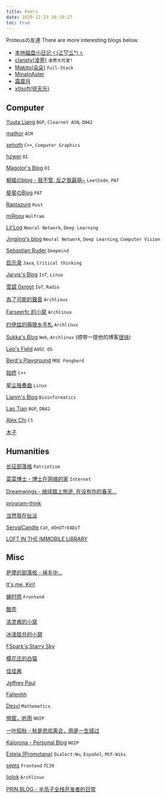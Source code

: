 ```yaml
---
title: Peers
date: 2020-12-23 10:10:27
toc: true
---
```


Proteusの友達
There are more interesting blogs below.

* [本地磁盘小日记ヾ(≧▽≦*)ゝ](http://ohayou.aimo.moe/)
* [clansty(凌莞)](https://c5y.moe/) `凌莞大可爱!`
* [Makito(朵朵)](https://keep.moe/) `Full-Stack`
* [MinatoAster](http://minatoaster.github.io)
* [霜晨月](https://datasickle.gitee.io/)
* [xtlsoft(徐天乐)](https://www.xtlsoft.top)

## Computer

[Yuuta Liang](https://yuuta.moe/)  `BGP`, `Clearnet ASN`, `DN42`

[mathor](https://wmathor.com/) `ACM`

[xehoth](https://blog.xehoth.cc/) `C++`, `Computer Graphics`

[hzwer](http://hzwer.com/) `OI`

[Magolor's Blog](https://magolor.cn/) `OI`

[柳婼のblog - 我不管, 反之我最萌~](https://www.liuchuo.net/) `LeetCode`, `PAT`

[斐斐のBlog](https://www.mmuaa.com/) `PAT`

[Raptazure](https://raptazure.github.io/) `Rust`

[miRoox](https://miroox.github.io/blog/) `Wolfram`

[Lil'Log](https://lilianweng.github.io/lil-log/) `Neural Network`, `Deep Learning`

[Jingjing's blog](https://angericky.github.io/) `Neural Network`, `Deep Learning`, `Computer Vision`

[Sebastian Ruder](https://ruder.io/) `Deepmind`

[启示录](https://joybean.org) `Java`, `Critical thinking`

[Jarvis's Blog](https://www.jarvisw.com/) `IoT`, `Linux`

[雪碧 0xroot](https://cn0xroot.com/) `IoT`, `Radio`

[為了可能的聲音](https://blog.rex-tsou.com/) `Archlinux`

[Farseerfc 的小窝](http://farseerfc.me/zhs/) `Archlinux`

[约伊兹的萌狼乡手札](https://blog.yoitsu.moe/) `Archlinux`

[Sukka's Blog](https://blog.skk.moe/) `Web`, `Archlinux` (顺带一提他的博客[很快](https://github.com/ppoffice/hexo-theme-icarus/issues/822))

[Leo's Field](https://szclsya.me/) `AOSC OS`

[Berd's Playground](https://blog.berd.moe/) `MOE Fengberd`

[始终](https://liam.page/) `C++`

[星尘独奏曲](https://www.starduster.me/) `Linux`

[Lianm's Blog](https://ming-lian.github.io/) `Bioinformatics`

[Lan Tian](https://lantian.pub/) `BGP`, `DN42`

[Alex Chi](https://www.skyzh.dev/) `CS`

[木子](https://blog.k8s.li)

## Humanities

[长征部落格](https://www.cz5h.com/) `Patriotism`

[菜菜博士 - 博士在网络的家](https://microcai.org/) `Internet`

[Dreamwings - 继续踏上旅途, 在没有你的春天...](https://www.dreamwings.cn/)

[program-think](https://program-think.blogspot.com/)

[当然我在扯淡](http://www.yinwang.org/)

[ServalCandle](https://servalcandle.github.io/) `Cat`, `dOnOTrEADiT`

[LOFT IN THE IMMOBILE LIBRARY](https://librarian.mukiyu.moe/)

## Misc

[萨摩的部落格 - 掉毛中...](https://i-meto.com/)

[It's me, Kiri!](https://kirikira.moe/)

[蝉时雨](https://chanshiyu.com/) `Frontend`

[酷壳](https://coolshell.cn/)

[洛灵酱的小窝](https://blog.luoling8192.top/)

[冰凌胧月的小窝](https://imiku.me/)

[FSpark's Starry Sky](https://www.cnblogs.com/StarSpark)

[樱花庄的白猫](https://2heng.xin/)

[佳佳酱](https://luojia.me/)

[Jeffrey Paul](https://sneak.berlin/)

[Fallenhh](https://fallen.moe/)

[Desvl](https://desvl.xyz/) `Mathematics`

[倚窗，听雨](https://blog.coelacanthus.moe/) `NOIP`

[一叶知秋 - 秋是悲欢离合，雨是一生错过](https://blog.rain.cx/) 

[Kalorona - Personal Blog](https://kalorona.com/) `NOIP`

[Estela (Promotana)](https://estela.moe/) `Dialect:Wu`, `Español`, `MtF-Wiki`

[septs](https://septs.blog/) `Frontend` `TC39`

[liolok](https://liolok.com/) `Archlinux`

[PRIN BLOG - 半吊子全栈开发者的日常](https://prinsss.github.io/)

